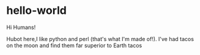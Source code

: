 # hello-world

Hi Humans!

Hubot here,I like python and perl (that's what I'm made of!).
I've had tacos on the moon and find them far superior to Earth tacos
